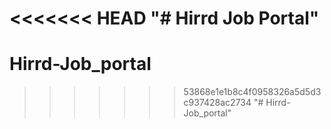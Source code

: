 <<<<<<< HEAD
"# Hirrd Job Portal" 
=======
# Hirrd-Job_portal
>>>>>>> 53868e1e1b8c4f0958326a5d5d3c937428ac2734
"# Hirrd-Job_portal" 
